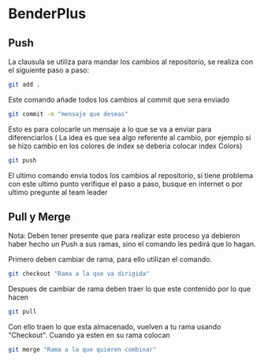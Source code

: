 # BenderPlus

## Push
La clausula se utiliza para mandar los cambios al repositorio, se realiza con el siguiente paso a paso:

```bash
git add .
```

Este comando añade todos los cambios al commit que sera enviado

```bash
git commit -m "mensaje que deseas"
```

Esto es para colocarle un mensaje a lo que se va a enviar para diferenciarlos ( La idea es que sea algo referente al cambio, por ejemplo si se hizo cambio en los colores de index se deberia colocar index Colors)

```bash
git push
```

El ultimo comando envia todos los cambios al repositorio, si tiene problema con este ultimo punto verifique el paso a paso, busque en internet o por ultimo pregunte al team leader

## Pull y Merge
Nota: Deben tener presente que para realizar este proceso ya debieron haber hecho un Push a sus ramas, sino el comando les pedirá que lo hagan.

Primero deben cambiar de rama, para ello utilizan el comando.

```bash
git checkout "Rama a la que va dirigida"
```

Despues de cambiar de rama deben traer lo que este contenido por lo que hacen

```bash
git pull
```

Con ello traen lo que esta almacenado, vuelven a tu rama usando "Checkout". Cuando ya esten en su rama colocan

```bash
git merge "Rama a la que quieren combinar"
```
